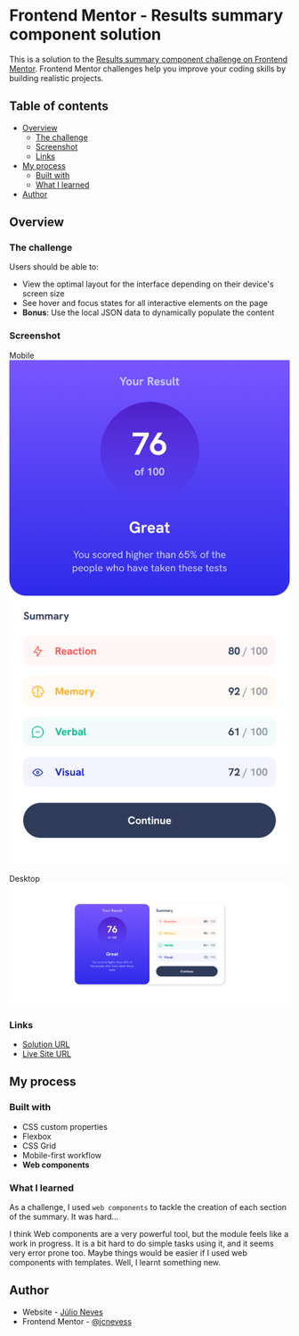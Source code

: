 # Frontend Mentor - Results summary component solution

This is a solution to the [Results summary component challenge on Frontend Mentor](https://www.frontendmentor.io/challenges/results-summary-component-CE_K6s0maV). Frontend Mentor challenges help you improve your coding skills by building realistic projects. 

## Table of contents

- [Overview](#overview)
  - [The challenge](#the-challenge)
  - [Screenshot](#screenshot)
  - [Links](#links)
- [My process](#my-process)
  - [Built with](#built-with)
  - [What I learned](#what-i-learned)
- [Author](#author)

## Overview

### The challenge

Users should be able to:

- View the optimal layout for the interface depending on their device's screen size
- See hover and focus states for all interactive elements on the page
- **Bonus**: Use the local JSON data to dynamically populate the content

### Screenshot

Mobile
![](./screenshots/mobile.png)

Desktop
![](./screenshots/desktop.png)

### Links

- [Solution URL](https://github.com/jcnevess/results-summary)
- [Live Site URL](https://jcnevess.github.io/results-summary)

## My process

### Built with

- CSS custom properties
- Flexbox
- CSS Grid
- Mobile-first workflow
- **Web components**

### What I learned

As a challenge, I used `web components` to tackle the creation of each section of the summary. It was hard...

I think Web components are a very powerful tool, but the module feels like a work in progress. It is a bit hard to do simple tasks using it, and it seems very error prone too. Maybe things would be easier if I used web components with templates. Well, I learnt something new. 

## Author

- Website - [Júlio Neves](https://jcnevess.github.io/)
- Frontend Mentor - [@jcnevess](https://www.frontendmentor.io/profile/jcnevess)
